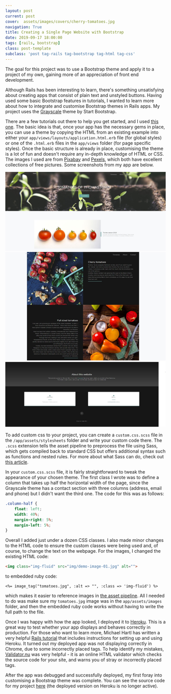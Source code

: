 ```yaml
---
layout: post
current: post
cover:  assets/images/covers/cherry-tomatoes.jpg
navigation: True
title: Creating a Single Page Website with Bootstrap
date: 2019-09-17 18:00:00
tags: [rails, bootstrap]
class: post-template
subclass: 'post tag-rails tag-bootstrap tag-html tag-css'
---
```


The goal for this project was to use a Bootstrap theme and apply it to a project of my own, gaining more of an appreciation of front end development.

Although Rails has been interesting to learn, there's something unsatisfying about creating apps that consist of plain text and unstyled buttons. Having used some basic Bootstrap features in tutorials, I wanted to learn more about how to integrate and customise Bootstrap themes in Rails apps. My project uses the [Grayscale](https://startbootstrap.com/themes/grayscale/) theme by Start Bootstrap. 

There are a few tutorials out there to help you get started, and I used [this one](https://medium.com/@yli0607x/how-to-use-bootstrap-themes-on-ruby-on-rails-in-5-minutes-8e6f9542f6d8). The basic idea is that, once your app has the necessary gems in place, you can use a theme by copying the HTML from an existing example into either your ```app/views/layouts/application.html.erb``` file (for global styles) or one of the ```.html.erb``` files in the ```app/views``` folder (for page specific styles). Once the basic structure is already in place, customising the theme is a lot of fun and doesn't require any in-depth knowledge of HTML or CSS. The images I used are from [Pixabay](https://pixabay.com/) and [Pexels](https://www.pexels.com/), which both have excellent collections of free pictures. Some screenshots from my app are below.

![Tomatoes of Thomastown header: seedlings and lots of different coloured tomatoes](assets/images/posts/tomatoes_1.jpg)
![Tomatoes of Thomastown main body: descriptions about the tomato varieties I am currently growing](assets/images/posts/tomatoes_2.jpg)
![Tomatoes of Thomastown footer](assets/images/posts/tomatoes_3.jpg)

To add custom css to your project, you can create a ```custom.css.scss``` file in the ```/app/assets/stylesheets``` folder and write your custom code there. The ```.scss``` extension tells the asset pipeline to preprocess the file using Sass, which gets compiled back to standard CSS but offers additional syntax such as functions and nested rules. For more about what Sass can do, check out [this article](https://www.freecodecamp.org/news/the-complete-guide-to-scss-sass-30053c266b23/). 

In your ```custom.css.scss``` file, it is fairly straightforward to tweak the appearance of your chosen theme. The first class I wrote was to define a column that takes up half the horizontal width of the page, since the Grayscale theme has a contact section with three columns (address, email and phone) but I didn't want the third one. The code for this was as follows:

```css
.column-half {
	float: left;
	width: 40%;
	margin-right: 5%;
	margin-left: 5%;
}
```

Overall I added just under a dozen CSS classes. I also made minor changes to the HTML code to ensure the custom classes were being used and, of course, to change the text on the webpage. For the images, I changed the existing HTML code:
```html
<img class="img-fluid" src="img/demo-image-01.jpg" alt="">
```
to embedded ruby code:
```erb
<%= image_tag("tomatoes.jpg", :alt => "", :class => 'img-fluid') %>
```
which makes it easier to reference images in [the asset pipeline](https://guides.rubyonrails.org/asset_pipeline.html). All I needed to do was make sure my ```tomatoes.jpg``` image was in the ```app/assets/images``` folder, and then the embedded ruby code works without having to write the full path to the file.

Once I was happy with how the app looked, I deployed it to [Heroku](https://www.heroku.com/). This is a great way to test whether your app displays and behaves correctly in production. For those who want to learn more, Michael Hartl has written a very helpful [Rails tutorial](https://www.railstutorial.org/) that includes instructions for setting up and using Heroku. It turned out my deployed app was not displaying correctly in Chrome, due to some incorrectly placed tags. To help identify my mistakes, [Validator.nu](https://html5.validator.nu/) was very helpful - it is an online HTML validator which checks the source code for your site, and warns you of stray or incorrectly placed tags.

After the app was debugged and successfully deployed, my first foray into customising a Bootstrap theme was complete. You can see the source code for my project [here](https://github.com/jenniferanneaus/grayscale_theme_app) (the deployed version on Heroku is no longer active).